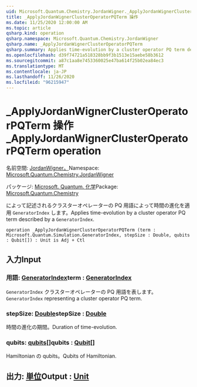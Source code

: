 ```yaml
---
uid: Microsoft.Quantum.Chemistry.JordanWigner._ApplyJordanWignerClusterOperatorPQTerm
title: _ApplyJordanWignerClusterOperatorPQTerm 操作
ms.date: 11/25/2020 12:00:00 AM
ms.topic: article
qsharp.kind: operation
qsharp.namespace: Microsoft.Quantum.Chemistry.JordanWigner
qsharp.name: _ApplyJordanWignerClusterOperatorPQTerm
qsharp.summary: Applies time-evolution by a cluster operator PQ term described by a `GeneratorIndex`.
ms.openlocfilehash: d39f74721a518328bb9f3b1513e15aebe58b3612
ms.sourcegitcommit: a87c1aa8e7453360025e47ba614f25b02ea84ec3
ms.translationtype: MT
ms.contentlocale: ja-JP
ms.lasthandoff: 11/26/2020
ms.locfileid: "96215947"
---
```

# <a name="_applyjordanwignerclusteroperatorpqterm-operation"></a><span data-ttu-id="3ae2a-102">_ApplyJordanWignerClusterOperatorPQTerm 操作</span><span class="sxs-lookup"><span data-stu-id="3ae2a-102">_ApplyJordanWignerClusterOperatorPQTerm operation</span></span>

<span data-ttu-id="3ae2a-103">名前空間: [JordanWigner。](xref:Microsoft.Quantum.Chemistry.JordanWigner)</span><span class="sxs-lookup"><span data-stu-id="3ae2a-103">Namespace: [Microsoft.Quantum.Chemistry.JordanWigner](xref:Microsoft.Quantum.Chemistry.JordanWigner)</span></span>

<span data-ttu-id="3ae2a-104">パッケージ: [Microsoft. Quantum. 化学](https://nuget.org/packages/Microsoft.Quantum.Chemistry)</span><span class="sxs-lookup"><span data-stu-id="3ae2a-104">Package: [Microsoft.Quantum.Chemistry](https://nuget.org/packages/Microsoft.Quantum.Chemistry)</span></span>


<span data-ttu-id="3ae2a-105">によって記述されるクラスターオペレーターの PQ 用語によって時間の進化を適用 `GeneratorIndex` します。</span><span class="sxs-lookup"><span data-stu-id="3ae2a-105">Applies time-evolution by a cluster operator PQ term described by a `GeneratorIndex`.</span></span>

```qsharp
operation _ApplyJordanWignerClusterOperatorPQTerm (term : Microsoft.Quantum.Simulation.GeneratorIndex, stepSize : Double, qubits : Qubit[]) : Unit is Adj + Ctl
```


## <a name="input"></a><span data-ttu-id="3ae2a-106">入力</span><span class="sxs-lookup"><span data-stu-id="3ae2a-106">Input</span></span>

### <a name="term--generatorindex"></a><span data-ttu-id="3ae2a-107">用語: [GeneratorIndex](xref:Microsoft.Quantum.Simulation.GeneratorIndex)</span><span class="sxs-lookup"><span data-stu-id="3ae2a-107">term : [GeneratorIndex](xref:Microsoft.Quantum.Simulation.GeneratorIndex)</span></span>

<span data-ttu-id="3ae2a-108">`GeneratorIndex` クラスターオペレーターの PQ 用語を表します。</span><span class="sxs-lookup"><span data-stu-id="3ae2a-108">`GeneratorIndex` representing a cluster operator PQ term.</span></span>


### <a name="stepsize--double"></a><span data-ttu-id="3ae2a-109">stepSize: [Double](xref:microsoft.quantum.lang-ref.double)</span><span class="sxs-lookup"><span data-stu-id="3ae2a-109">stepSize : [Double](xref:microsoft.quantum.lang-ref.double)</span></span>

<span data-ttu-id="3ae2a-110">時間の進化の期間。</span><span class="sxs-lookup"><span data-stu-id="3ae2a-110">Duration of time-evolution.</span></span>


### <a name="qubits--qubit"></a><span data-ttu-id="3ae2a-111">qubits: [qubits](xref:microsoft.quantum.lang-ref.qubit)[]</span><span class="sxs-lookup"><span data-stu-id="3ae2a-111">qubits : [Qubit](xref:microsoft.quantum.lang-ref.qubit)[]</span></span>

<span data-ttu-id="3ae2a-112">Hamiltonian の qubits。</span><span class="sxs-lookup"><span data-stu-id="3ae2a-112">Qubits of Hamiltonian.</span></span>



## <a name="output--unit"></a><span data-ttu-id="3ae2a-113">出力: [単位](xref:microsoft.quantum.lang-ref.unit)</span><span class="sxs-lookup"><span data-stu-id="3ae2a-113">Output : [Unit](xref:microsoft.quantum.lang-ref.unit)</span></span>

